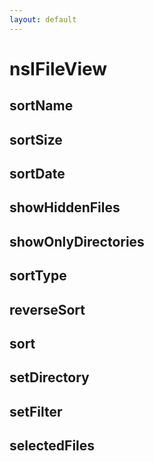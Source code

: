 ```yaml
---
layout: default
---
```


# nsIFileView #

## sortName ##

## sortSize ##

## sortDate ##

## showHiddenFiles ##

## showOnlyDirectories ##

## sortType ##

## reverseSort ##

## sort ##

## setDirectory ##

## setFilter ##

## selectedFiles ##
